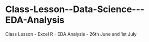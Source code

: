 # Class-Lesson--Data-Science---EDA-Analysis
Class Lesson - Excel R - EDA Analysis - 26th June and 1st July

